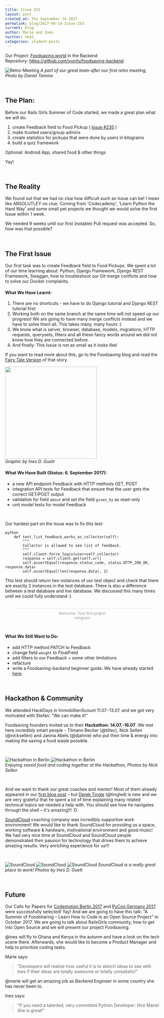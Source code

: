```yaml
---
title: Issue 253
layout: post
created_at: Thu September 14 2017
permalink: blog/2017-09-14-Issue-253
current: blog
author: Marie and Ines
twitter: nk42_
categories: student-posts
---
```



Our Project:  [Foodsaving.world](https://foodsaving.world) in the Backend   
Repository:   <https://github.com/yunity/foodsaving-backend>   

![Retro-Meeting](/img/blog/2017/retro_meeting.jpg)
_A part of our great team after our first retro meeting, Photo by Daniel Temme_

<br>

## The Plan:
Before our Rails Girls Summer of Code started, we made a great plan what we will do:

1. create Feedback field to Food Pickup ( [Issue #235](https://github.com/yunity/foodsaving-backend/issues/253) )
2. make trusted users/group admins    
3. create statistics for pickups that were done by users in kilograms   
4. build a quiz framework   

Optional: Android App, shared food & other things

Yay!

<br>

## The Reality
We found out that we had no clue how difficult such an Issue can be! I mean like ABSOLUTLEY no clue. Coming from 'Codecademy', 'Learn Python the Hard Way' and some small pet projects we thought we would solve the first Issue within 1 week.    

We needed 9 weeks until our first (notable) Pull request was accepted. So, how was that possible? 

<br>

## The First Issue

Our first task was to create Feedback field to Food Pickups. We spent a lot of our time learning about: Python, Django Framework, Django REST Framework, Swagger, how to troubleshoot our Git merge conflicts and how to solve our Docker complaints.


#### What We Have Learnt:    
1. There are no shortcuts - we have to do Django tutorial and Django REST tutorial first  
2. Working both on the same branch at the same time will not speed up our progress! We are going to have many merge conflicts instead and we have to solve them all. This takes many, many hours :)  
3. We know what is server, browser, database, models, migrations, HTTP requests, querysets, filters and all these fancy words around we did not know how they are connected before.
4. And finally: This Issue is not as small as it looks like!

If you want to read more about this, go to the Foodsaving blog and read the [Fairy Tale Version](https://blog.foodsaving.world/2017/09/01/railsgirls-fairy-tale.html) of that story.

<a href="https://blog.foodsaving.world/2017/09/01/railsgirls-fairy-tale.html"> <img src="/img/blog/2017/Issue253.jpg" width="300"></a><br>
_Graphic by Ines D. Guett_


#### What We Have Built (Status: 6. September 2017):   
- a new API endpoint Feedback with HTTP methods GET, POST  
- integration API tests for Feedback that ensure that the user gets the correct GET/POST output  
- validation for field ```about``` and set the field ```given_by``` as read-only
- unit model tests for model Feedback

<br>

Our hardest part on the Issue was to fix this test:

```
python
    def test_list_feedback_works_as_collector(self):    
        """
        Collector is allowed to see list of feedback.
        """
        self.client.force_login(user=self.collector)
        response = self.client.get(self.url)
        self.assertEqual(response.status_code, status.HTTP_200_OK, response.data)
        self.assertEqual(len(response.data), 2)
```
This test should return two instances of our test object and check that there are exactly 2 instances in the test database. There is also a difference between a test database and live database. We discussed this many times until we could fully understand :)

<br>

<script id="infogram_0_a09df277-2245-4bca-bec9-922b039710e6" title="Welcome: Your first project" src="https://e.infogram.com/js/dist/embed.js?yjt" type="text/javascript"></script><div style="padding:8px 0;font-family:Arial!important;font-size:13px!important;line-height:15px!important;text-align:center;border-top:1px solid #dadada;margin:0 30px"><a href="https://infogram.com/a09df277-2245-4bca-bec9-922b039710e6" style="color:#989898!important;text-decoration:none!important;" target="_blank">Welcome: Your first project</a><br><a href="https://infogram.com" style="color:#989898!important;text-decoration:none!important;" target="_blank" rel="nofollow">Infogram</a></div>

<br>

#### What We Still Want to Do:
- add HTTP method PATCH to Feedback
- change field ```weight``` to FloatField
- add filters to our Feedback + some other limitations
- refacture
- write a Foodsaving-backend beginner guide. We have already started [here](https://github.com/mddemarie/Foodsaving-Documentation/blob/master/foodsaving-backend-code-guide.md).

<br>

## Hackathon & Community

We attended HackDays in ImmobillienScount 11.07.-13.07. and we got very motivated with Stefan: "We can make it!"

Foodsaving founders invited us to their **Hackathon: 14.07.-16.07**. We met here incredibly smart people - Tilmann Becker  (@tiltec), Nick Sellen (@nicksellen) and Janina Abels (@djahnie) who put their time & energy into making the saving a food waste possible.

<br>

![Hackathon in Berlin](/img/blog/2017/hack_1.png) ![Hackathon in Berlin](/img/blog/2017/hack_2.jpeg)   
_Enjoying saved food and coding together at the Hackathon, Photos by Nick Sellen_

<br>

And we want to thank our great coaches and mentor! Most of them already appeared in our [first blog post](https://github.com/id-gue/summer-of-code/edit/gh-pages/blog/_posts/2017-07-13-print_hello_world.md) – but [Derek Tingle](https://github.com/tingled)  (@tingled) is new and we are very grateful that he spent a lot of time explaining many related technical topics we needed a help with. You should see how he navigates through the shell – it's amazing!!! :D

[SoundCloud](https://twitter.com/soundcloud) coaching company was incredibly supportive work environment! We would like to thank SoundCloud for providing us a space, working software & hardware, motivational environment and good music! We had very nice time at SoundCloud and SoundCloud people demonstrated their passion for technology that drives them to achieve amazing results. Very enriching experience for us!!!

<br>

![SoundCloud](/img/blog/2017/workspace_1.jpg) ![SoundCloud](/img/blog/2017/workspace_2.JPG) ![SoundCloud](/img/blog/2017/retro_meeting_marie.JPG)
_SoundCloud is a really great place to work! Photos by Ines D. Guett_

<br>


## Future
Our Calls for Papers for [Codemotion Berlin 2017](https://berlin2017.codemotionworld.com/) and [PyCon Germany 2017](https://de.pycon.org/) were successfully selected! Yay! And we are going to have this talk: "A Summer of Foodsharing – Learn How to Code in an Open Source Project" in October 2017. We are going to talk about RailsGirls community, how to get into Open Source and we will present our project Foodsaving.

 
@ines will fly to Ghana and Kenya in the autunm and have a look on the tech scene there. Afterwards, she would like to become a Product Manager and help to prioritize coding tasks.

Marie says:

> "Developers will realize how useful it is to sketch ideas to see with Ines if their ideas are totally awesome or totally unrealistic!"  

@marie will get an amazing job as Backend Engineer in some country she has never been to.     

Ines says:

> "If you need a talented, very committed Python Developer: Hire Marie! She is great!"
